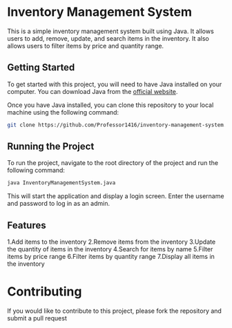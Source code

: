 # Inventory Management System

This is a simple inventory management system built using Java. It allows users to add, remove, update, and search items in the inventory. It also allows users to filter items by price and quantity range.

## Getting Started

To get started with this project, you will need to have Java installed on your computer. You can download Java from the [official website](https://www.oracle.com/java/technologies/javase-downloads.html).

Once you have Java installed, you can clone this repository to your local machine using the following command:

```bash
git clone https://github.com/Professor1416/inventory-management-system.git
```
## Running the Project
To run the project, navigate to the root directory of the project and run the following command:

```bash
java InventoryManagementSystem.java
```
This will start the application and display a login screen. Enter the username and password to log in as an admin.

## Features
1.Add items to the inventory
2.Remove items from the inventory
3.Update the quantity of items in the inventory
4.Search for items by name
5.Filter items by price range
6.Filter items by quantity range
7.Display all items in the inventory

# Contributing
If you would like to contribute to this project, please fork the repository and submit a pull request
